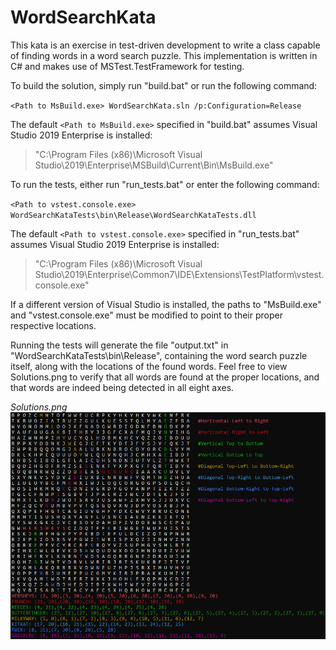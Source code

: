 # WordSearchKata
This kata is an exercise in test-driven development to write a class capable of finding words in a word search puzzle. This implementation is written in C# and makes use of MSTest.TestFramework for testing.

To build the solution, simply run "build.bat" or run the following command:

`<Path to MsBuild.exe> WordSearchKata.sln /p:Configuration=Release`

The default `<Path to MsBuild.exe>` specified in "build.bat" assumes Visual Studio 2019 Enterprise is installed: 

>"C:\Program Files (x86)\Microsoft Visual Studio\2019\Enterprise\MSBuild\Current\Bin\MsBuild.exe"


To run the tests, either run "run_tests.bat" or enter the following command:

`<Path to vstest.console.exe> WordSearchKataTests\bin\Release\WordSearchKataTests.dll`

The default `<Path to vstest.console.exe>` specified in "run_tests.bat" assumes Visual Studio 2019 Enterprise is installed: 

>"C:\Program Files (x86)\Microsoft Visual Studio\2019\Enterprise\Common7\IDE\Extensions\TestPlatform\vstest.console.exe"

If a different version of Visual Studio is installed, the paths to "MsBuild.exe" and "vstest.console.exe" must be modified to point to their proper respective locations.


Running the tests will generate the file "output.txt" in "WordSearchKataTests\bin\Release", containing the word search puzzle itself, along with the locations of the found words. Feel free to view Solutions.png to verify that all words are found at the proper locations, and that words are indeed being detected in all eight axes.

*Solutions.png*
![Highlighted solution](/Solutions.png)
